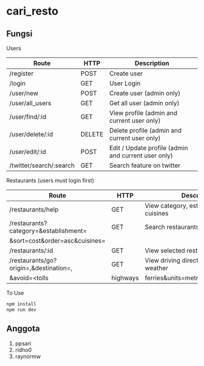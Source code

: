 # cari_resto
## Fungsi

Users

| **Route**               | **HTTP** | **Description**                                     |
|-------------------------|----------|-----------------------------------------------------|
| /register               | POST     | Create user                                         |
| /login                  | GET      | User Login                                          |
| /user/new               | POST     | Create user (admin only)                            |
| /user/all_users         | GET      | Get all user (admin only)                           |
| /user/find/:id          | GET      | View profile (admin and current user only)          |
| /user/delete/:id        | DELETE   | Delete profile (admin and current user only)        |
| /user/edit/:id          | POST     | Edit / Update profile (admin and current user only) |
| /twitter/search/:search | GET      | Search feature on twitter                           |

Restaurants (users must login first)

| **Route**                                                  | **HTTP** | **Description**                            |
|------------------------------------------------------------|----------|--------------------------------------------|
| /restaurants/help                                          | GET      | View category, establishment, cuisines     |
| /restaurants?category=<id>&establishment=<id>              | GET      | Search restaurants list                    |
| &sort=cost&order=asc&cuisines=<id>                         |          |                                            |
| /restaurants/:id                                           | GET      | View selected restaurants                  |
| /restaurants/go?origin=<lat>,<lon>&destination=<lat>,<lon> | GET      | View driving direction and current weather |
| &avoid=<tolls|highways|ferries&units=metrics>&mode=transit |          |                                            |

To Use
```javascript
npm install
npm run dev
```

## Anggota
1. ppsari
2. ridho0
3. raynormw

